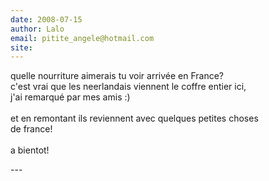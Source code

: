```yaml
---
date: 2008-07-15
author: Lalo
email: pitite_angele@hotmail.com
site: 
---
```


<p>quelle nourriture aimerais tu voir arrivée en France?<br />
c'est vrai que les neerlandais viennent le coffre entier ici,<br />
j'ai remarqué par mes amis :)<br />
<br />
et en remontant ils reviennent avec quelques petites choses<br />
de france!<br />
<br />
a bientot!</p>
---